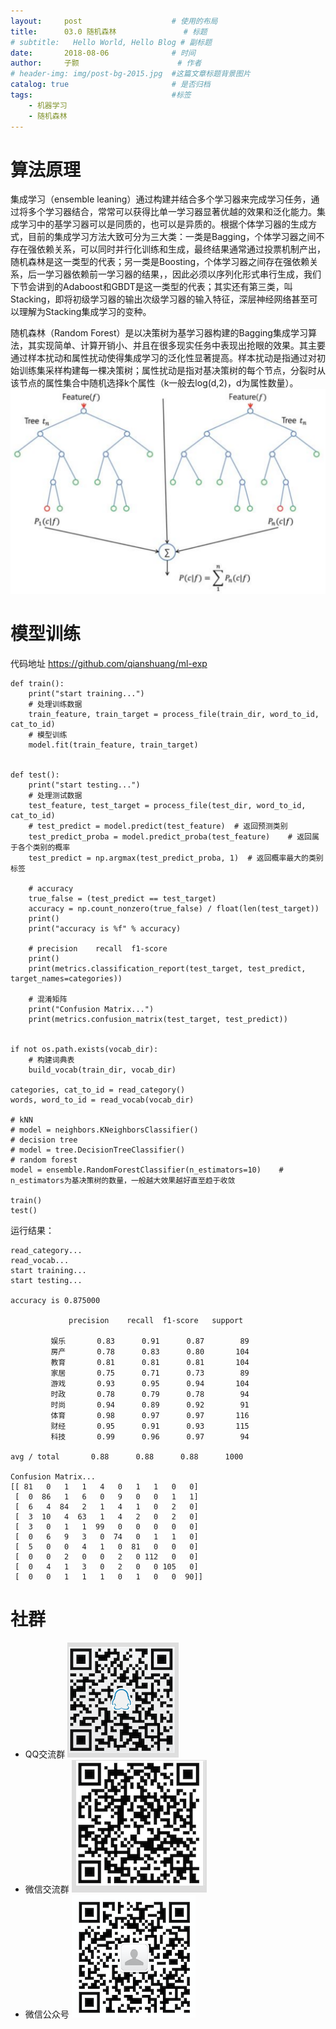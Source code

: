 ```yaml
---
layout:     post   				    # 使用的布局
title:      03.0 随机森林 				# 标题 
# subtitle:   Hello World, Hello Blog # 副标题
date:       2018-08-06 				# 时间
author:     子颢 						# 作者
# header-img: img/post-bg-2015.jpg 	#这篇文章标题背景图片
catalog: true 						# 是否归档
tags:								#标签
    - 机器学习
    - 随机森林
---
```


# 算法原理

集成学习（ensemble leaning）通过构建并结合多个学习器来完成学习任务，通过将多个学习器结合，常常可以获得比单一学习器显著优越的效果和泛化能力。集成学习中的基学习器可以是同质的，也可以是异质的。根据个体学习器的生成方式，目前的集成学习方法大致可分为三大类：一类是Bagging，个体学习器之间不存在强依赖关系，可以同时并行化训练和生成，最终结果通常通过投票机制产出，随机森林是这一类型的代表；另一类是Boosting，个体学习器之间存在强依赖关系，后一学习器依赖前一学习器的结果，，因此必须以序列化形式串行生成，我们下节会讲到的Adaboost和GBDT是这一类型的代表；其实还有第三类，叫Stacking，即将初级学习器的输出次级学习器的输入特征，深层神经网络甚至可以理解为Stacking集成学习的变种。

随机森林（Random Forest）是以决策树为基学习器构建的Bagging集成学习算法，其实现简单、计算开销小、并且在很多现实任务中表现出抢眼的效果。其主要通过样本扰动和属性扰动使得集成学习的泛化性显著提高。样本扰动是指通过对初始训练集采样构建每一棵决策树；属性扰动是指对基决策树的每个节点，分裂时从该节点的属性集合中随机选择k个属性（k一般去log(d,2)，d为属性数量）。
![随机森林](/img/random_forest-01.png)

# 模型训练

代码地址 <a href="https://github.com/qianshuang/ml-exp" target="_blank">https://github.com/qianshuang/ml-exp</a>

```
def train():
    print("start training...")
    # 处理训练数据
    train_feature, train_target = process_file(train_dir, word_to_id, cat_to_id)
    # 模型训练
    model.fit(train_feature, train_target)


def test():
    print("start testing...")
    # 处理测试数据
    test_feature, test_target = process_file(test_dir, word_to_id, cat_to_id)
    # test_predict = model.predict(test_feature)  # 返回预测类别
    test_predict_proba = model.predict_proba(test_feature)    # 返回属于各个类别的概率
    test_predict = np.argmax(test_predict_proba, 1)  # 返回概率最大的类别标签

    # accuracy
    true_false = (test_predict == test_target)
    accuracy = np.count_nonzero(true_false) / float(len(test_target))
    print()
    print("accuracy is %f" % accuracy)

    # precision    recall  f1-score
    print()
    print(metrics.classification_report(test_target, test_predict, target_names=categories))

    # 混淆矩阵
    print("Confusion Matrix...")
    print(metrics.confusion_matrix(test_target, test_predict))


if not os.path.exists(vocab_dir):
    # 构建词典表
    build_vocab(train_dir, vocab_dir)

categories, cat_to_id = read_category()
words, word_to_id = read_vocab(vocab_dir)

# kNN
# model = neighbors.KNeighborsClassifier()
# decision tree
# model = tree.DecisionTreeClassifier()
# random forest
model = ensemble.RandomForestClassifier(n_estimators=10)    # n_estimators为基决策树的数量，一般越大效果越好直至趋于收敛

train()
test()
```
运行结果：
```
read_category...
read_vocab...
start training...
start testing...

accuracy is 0.875000

             precision    recall  f1-score   support

         娱乐       0.83      0.91      0.87        89
         房产       0.78      0.83      0.80       104
         教育       0.81      0.81      0.81       104
         家居       0.75      0.71      0.73        89
         游戏       0.93      0.95      0.94       104
         时政       0.78      0.79      0.78        94
         时尚       0.94      0.89      0.92        91
         体育       0.98      0.97      0.97       116
         财经       0.95      0.91      0.93       115
         科技       0.99      0.96      0.97        94

avg / total       0.88      0.88      0.88      1000

Confusion Matrix...
[[ 81   0   1   1   4   0   1   1   0   0]
 [  0  86   1   6   0   9   0   0   1   1]
 [  6   4  84   2   1   4   1   0   2   0]
 [  3  10   4  63   1   4   2   0   2   0]
 [  3   0   1   1  99   0   0   0   0   0]
 [  0   6   9   3   0  74   0   1   1   0]
 [  5   0   0   4   1   0  81   0   0   0]
 [  0   0   2   0   0   2   0 112   0   0]
 [  0   4   1   3   0   2   0   0 105   0]
 [  0   0   1   1   1   0   1   0   0  90]]
```

# 社群

- QQ交流群
	![562929489](/img/qq_ewm.png)
- 微信交流群
	![562929489](/img/wx_ewm.png)
- 微信公众号
	![562929489](/img/wxgzh_ewm.png)
